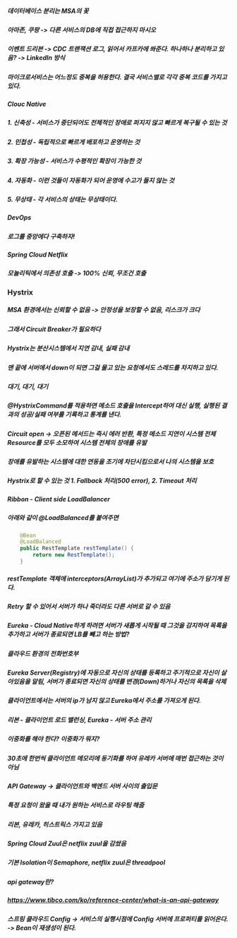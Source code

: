 ##### 데이터베이스 분리는 MSA의 꽃

##### 아마존, 쿠팡 -> 다른 서비스의 DB에 직접 접근하지 마시오

##### 이벤트 드리븐 -> CDC 트랜잭션 로그, 읽어서 카프카에 쏴준다. 하나하나 분리하고 있음? -> LinkedIn 방식

##### 마이크로서비스는 어느정도 중복을 허용한다. 결국 서비스별로 각각 중복 코드를 가지고 있다.

##### Clouc Native

##### 1. 신축성 - 서비스가 중단되어도 전체적인 장애로 퍼지지 않고 빠르게 복구될 수 있는 것

##### 2. 민첩성 - 독립적으로 빠르게 배포하고 운영하는 것

##### 3. 확장 가능성 - 서비스가 수평적인 확장이 가능한 것

##### 4. 자동화 - 이런 것들이 자동화가 되어 운영에 수고가 들지 않는 것

##### 5. 무상태 - 각 서비스의 상태는 무상태이다.

##### DevOps

##### 로그를 중앙에다 구축하자!

##### Spring Cloud Netflix

##### 모놀리틱에서 의존성 호출 -> 100% 신뢰, 무조건 호출

### Hystrix

##### MSA 환경에서는 신뢰할 수 없음 -> 안정성을 보장할 수 없음, 리스크가 크다

##### 그래서 Circuit Breaker가 필요하다

##### Hystrix는 분산시스템에서 지연 감내, 실패 감내

##### 맨 끝에 서버에서 down이 되면 그걸 물고 있는 요청에서도 스레드를 차지하고 있다.

##### 대기, 대기, 대기

##### @HystrixCommand를 적용하면 메소드 호출을 Intercept하여 대신 실행, 실행된 결과의 성공/실패 여부를 기록하고 통계를 낸다.

##### Circuit open -> 오픈된 메서드는 즉시 에러 반환, 특정 메소드 지연이 시스템 전체 Resource를 모두 소모하여 시스템 전체의 장애를 유발

##### 장애를 유발하는 시스템에 대한 연동을 조기에 차단시킴으로서 나의 시스템을 보호

##### Hystrix로 할 수 있는 것 1. Fallback 처리(500 error), 2. Timeout 처리


##### Ribbon - Client side LoadBalancer
##### 아래와 같이 @LoadBalanced를 붙여주면
```java
    @Bean
    @LoadBalanced
    public RestTemplate restTemplate() {
        return new RestTemplate();
    }
```
##### restTemplate 객체에 interceptors(ArrayList)가 추가되고 여기에 주소가 담기게 된다.
##### Retry 할 수 있어서 서버가 하나 죽더라도 다른 서버로 갈 수 있음


##### Eureka - Cloud Native하게 하려면 서버가 새롭게 시작될 때 그것을 감지하여 목록을 추가하고 서버가 종료되면 LB를 빼고 하는 방법?
##### 클라우드 환경의 전화번호부
##### Eureka Server(Registry)에 자동으로 자신의 상태를 등록하고 주기적으로 자신이 살아있음을 알림, 서버가 종료되면 자신의 상태를 변경(Down)하거나 자신의 목록을 삭제
##### 클라이언트에서는 서버의 ip가 남지 않고 Eureka에서 주소를 가져오게 된다.


##### 리본 - 클라이언트 로드 밸런싱, Eureka - 서버 주소 관리
##### 이중화를 해야 한다? 이중화가 뭐지?
##### 30초에 한번씩 클라이언트 메모리에 동기화를 하여 유레카 서버에 매번 접근하는 것이 아님 


##### API Gateway -> 클라이언트와 백엔드 서버 사이의 출입문
##### 특정 요청이 왔을 때 내가 원하는 서비스로 라우팅 해줌
##### 리본, 유레카, 히스트릭스 가지고 있음

##### Spring Cloud Zuul은 netflix zuul을 감쌌음
##### 기본 Isolation이 Semaphore, netflix zuul은 threadpool

##### api gateway란?
##### https://www.tibco.com/ko/reference-center/what-is-an-api-gateway

##### 스프링 클라우드 Config -> 서비스의 실행시점에 Config 서버에 프로퍼티를 읽어온다. -> Bean이 재생성이 된다.